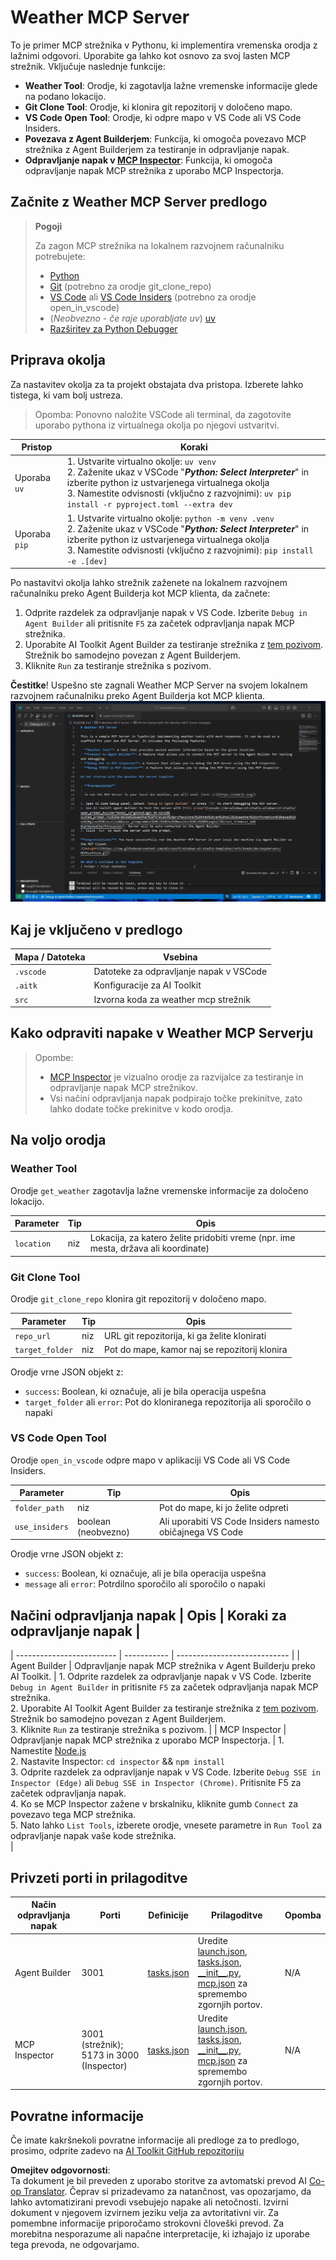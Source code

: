 <!--
CO_OP_TRANSLATOR_METADATA:
{
  "original_hash": "a3f252a62f059360855de5331a575898",
  "translation_date": "2025-07-14T09:04:33+00:00",
  "source_file": "10-StreamliningAIWorkflowsBuildingAnMCPServerWithAIToolkit/lab4/code/github_mcp_server/README.md",
  "language_code": "sl"
}
-->
# Weather MCP Server

To je primer MCP strežnika v Pythonu, ki implementira vremenska orodja z lažnimi odgovori. Uporabite ga lahko kot osnovo za svoj lasten MCP strežnik. Vključuje naslednje funkcije:

- **Weather Tool**: Orodje, ki zagotavlja lažne vremenske informacije glede na podano lokacijo.
- **Git Clone Tool**: Orodje, ki klonira git repozitorij v določeno mapo.
- **VS Code Open Tool**: Orodje, ki odpre mapo v VS Code ali VS Code Insiders.
- **Povezava z Agent Builderjem**: Funkcija, ki omogoča povezavo MCP strežnika z Agent Builderjem za testiranje in odpravljanje napak.
- **Odpravljanje napak v [MCP Inspector](https://github.com/modelcontextprotocol/inspector)**: Funkcija, ki omogoča odpravljanje napak MCP strežnika z uporabo MCP Inspectorja.

## Začnite z Weather MCP Server predlogo

> **Pogoji**
>
> Za zagon MCP strežnika na lokalnem razvojnem računalniku potrebujete:
>
> - [Python](https://www.python.org/)
> - [Git](https://git-scm.com/) (potrebno za orodje git_clone_repo)
> - [VS Code](https://code.visualstudio.com/) ali [VS Code Insiders](https://code.visualstudio.com/insiders/) (potrebno za orodje open_in_vscode)
> - (*Neobvezno - če raje uporabljate uv*) [uv](https://github.com/astral-sh/uv)
> - [Razširitev za Python Debugger](https://marketplace.visualstudio.com/items?itemName=ms-python.debugpy)

## Priprava okolja

Za nastavitev okolja za ta projekt obstajata dva pristopa. Izberete lahko tistega, ki vam bolj ustreza.

> Opomba: Ponovno naložite VSCode ali terminal, da zagotovite uporabo pythona iz virtualnega okolja po njegovi ustvaritvi.

| Pristop | Koraki |
| -------- | ----- |
| Uporaba `uv` | 1. Ustvarite virtualno okolje: `uv venv` <br>2. Zaženite ukaz v VSCode "***Python: Select Interpreter***" in izberite python iz ustvarjenega virtualnega okolja <br>3. Namestite odvisnosti (vključno z razvojnimi): `uv pip install -r pyproject.toml --extra dev` |
| Uporaba `pip` | 1. Ustvarite virtualno okolje: `python -m venv .venv` <br>2. Zaženite ukaz v VSCode "***Python: Select Interpreter***" in izberite python iz ustvarjenega virtualnega okolja<br>3. Namestite odvisnosti (vključno z razvojnimi): `pip install -e .[dev]` |

Po nastavitvi okolja lahko strežnik zaženete na lokalnem razvojnem računalniku preko Agent Builderja kot MCP klienta, da začnete:
1. Odprite razdelek za odpravljanje napak v VS Code. Izberite `Debug in Agent Builder` ali pritisnite `F5` za začetek odpravljanja napak MCP strežnika.
2. Uporabite AI Toolkit Agent Builder za testiranje strežnika z [tem pozivom](../../../../../../../../../../open_prompt_builder). Strežnik bo samodejno povezan z Agent Builderjem.
3. Kliknite `Run` za testiranje strežnika s pozivom.

**Čestitke**! Uspešno ste zagnali Weather MCP Server na svojem lokalnem razvojnem računalniku preko Agent Builderja kot MCP klienta.
![DebugMCP](https://raw.githubusercontent.com/microsoft/windows-ai-studio-templates/refs/heads/dev/mcpServers/mcp_debug.gif)

## Kaj je vključeno v predlogo

| Mapa / Datoteka | Vsebina                                     |
| --------------- | -------------------------------------------- |
| `.vscode`       | Datoteke za odpravljanje napak v VSCode     |
| `.aitk`         | Konfiguracije za AI Toolkit                   |
| `src`           | Izvorna koda za weather mcp strežnik         |

## Kako odpraviti napake v Weather MCP Serverju

> Opombe:
> - [MCP Inspector](https://github.com/modelcontextprotocol/inspector) je vizualno orodje za razvijalce za testiranje in odpravljanje napak MCP strežnikov.
> - Vsi načini odpravljanja napak podpirajo točke prekinitve, zato lahko dodate točke prekinitve v kodo orodja.

## Na voljo orodja

### Weather Tool
Orodje `get_weather` zagotavlja lažne vremenske informacije za določeno lokacijo.

| Parameter | Tip | Opis |
| --------- | --- | ----- |
| `location` | niz | Lokacija, za katero želite pridobiti vreme (npr. ime mesta, država ali koordinate) |

### Git Clone Tool
Orodje `git_clone_repo` klonira git repozitorij v določeno mapo.

| Parameter | Tip | Opis |
| --------- | --- | ----- |
| `repo_url` | niz | URL git repozitorija, ki ga želite klonirati |
| `target_folder` | niz | Pot do mape, kamor naj se repozitorij klonira |

Orodje vrne JSON objekt z:
- `success`: Boolean, ki označuje, ali je bila operacija uspešna
- `target_folder` ali `error`: Pot do kloniranega repozitorija ali sporočilo o napaki

### VS Code Open Tool
Orodje `open_in_vscode` odpre mapo v aplikaciji VS Code ali VS Code Insiders.

| Parameter | Tip | Opis |
| --------- | --- | ----- |
| `folder_path` | niz | Pot do mape, ki jo želite odpreti |
| `use_insiders` | boolean (neobvezno) | Ali uporabiti VS Code Insiders namesto običajnega VS Code |

Orodje vrne JSON objekt z:
- `success`: Boolean, ki označuje, ali je bila operacija uspešna
- `message` ali `error`: Potrdilno sporočilo ali sporočilo o napaki

## Načini odpravljanja napak | Opis | Koraki za odpravljanje napak |
| ------------------------- | ----------- | ---------------------------- |
| Agent Builder | Odpravljanje napak MCP strežnika v Agent Builderju preko AI Toolkit. | 1. Odprite razdelek za odpravljanje napak v VS Code. Izberite `Debug in Agent Builder` in pritisnite `F5` za začetek odpravljanja napak MCP strežnika.<br>2. Uporabite AI Toolkit Agent Builder za testiranje strežnika z [tem pozivom](../../../../../../../../../../open_prompt_builder). Strežnik bo samodejno povezan z Agent Builderjem.<br>3. Kliknite `Run` za testiranje strežnika s pozivom. |
| MCP Inspector | Odpravljanje napak MCP strežnika z uporabo MCP Inspectorja. | 1. Namestite [Node.js](https://nodejs.org/)<br> 2. Nastavite Inspector: `cd inspector` && `npm install` <br> 3. Odprite razdelek za odpravljanje napak v VS Code. Izberite `Debug SSE in Inspector (Edge)` ali `Debug SSE in Inspector (Chrome)`. Pritisnite F5 za začetek odpravljanja napak.<br> 4. Ko se MCP Inspector zažene v brskalniku, kliknite gumb `Connect` za povezavo tega MCP strežnika.<br> 5. Nato lahko `List Tools`, izberete orodje, vnesete parametre in `Run Tool` za odpravljanje napak vaše kode strežnika.<br> |

## Privzeti porti in prilagoditve

| Način odpravljanja napak | Porti | Definicije | Prilagoditve | Opomba |
| ------------------------ | ----- | ---------- | ------------ | ------ |
| Agent Builder | 3001 | [tasks.json](../../../../../../10-StreamliningAIWorkflowsBuildingAnMCPServerWithAIToolkit/lab4/code/github_mcp_server/.vscode/tasks.json) | Uredite [launch.json](../../../../../../10-StreamliningAIWorkflowsBuildingAnMCPServerWithAIToolkit/lab4/code/github_mcp_server/.vscode/launch.json), [tasks.json](../../../../../../10-StreamliningAIWorkflowsBuildingAnMCPServerWithAIToolkit/lab4/code/github_mcp_server/.vscode/tasks.json), [\_\_init\_\_.py](../../../../../../10-StreamliningAIWorkflowsBuildingAnMCPServerWithAIToolkit/lab4/code/github_mcp_server/src/__init__.py), [mcp.json](../../../../../../10-StreamliningAIWorkflowsBuildingAnMCPServerWithAIToolkit/lab4/code/github_mcp_server/.aitk/mcp.json) za spremembo zgornjih portov. | N/A |
| MCP Inspector | 3001 (strežnik); 5173 in 3000 (Inspector) | [tasks.json](../../../../../../10-StreamliningAIWorkflowsBuildingAnMCPServerWithAIToolkit/lab4/code/github_mcp_server/.vscode/tasks.json) | Uredite [launch.json](../../../../../../10-StreamliningAIWorkflowsBuildingAnMCPServerWithAIToolkit/lab4/code/github_mcp_server/.vscode/launch.json), [tasks.json](../../../../../../10-StreamliningAIWorkflowsBuildingAnMCPServerWithAIToolkit/lab4/code/github_mcp_server/.vscode/tasks.json), [\_\_init\_\_.py](../../../../../../10-StreamliningAIWorkflowsBuildingAnMCPServerWithAIToolkit/lab4/code/github_mcp_server/src/__init__.py), [mcp.json](../../../../../../10-StreamliningAIWorkflowsBuildingAnMCPServerWithAIToolkit/lab4/code/github_mcp_server/.aitk/mcp.json) za spremembo zgornjih portov. | N/A |

## Povratne informacije

Če imate kakršnekoli povratne informacije ali predloge za to predlogo, prosimo, odprite zadevo na [AI Toolkit GitHub repozitoriju](https://github.com/microsoft/vscode-ai-toolkit/issues)

**Omejitev odgovornosti**:  
Ta dokument je bil preveden z uporabo storitve za avtomatski prevod AI [Co-op Translator](https://github.com/Azure/co-op-translator). Čeprav si prizadevamo za natančnost, vas opozarjamo, da lahko avtomatizirani prevodi vsebujejo napake ali netočnosti. Izvirni dokument v njegovem izvirnem jeziku velja za avtoritativni vir. Za pomembne informacije priporočamo strokovni človeški prevod. Za morebitna nesporazume ali napačne interpretacije, ki izhajajo iz uporabe tega prevoda, ne odgovarjamo.